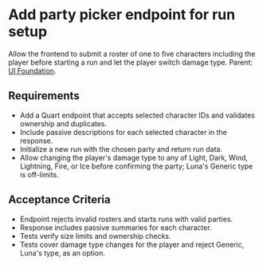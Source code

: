 # Add party picker endpoint for run setup
Allow the frontend to submit a roster of one to five characters including the player before starting a run and let the player switch damage type. Parent: [UI Foundation](../planning/e26e5ed7-ui-foundation-plan.md).

## Requirements
- Add a Quart endpoint that accepts selected character IDs and validates ownership and duplicates.
- Include passive descriptions for each selected character in the response.
- Initialize a new run with the chosen party and return run data.
- Allow changing the player's damage type to any of Light, Dark, Wind, Lightning, Fire, or Ice before confirming the party; Luna's Generic type is off-limits.

## Acceptance Criteria
- Endpoint rejects invalid rosters and starts runs with valid parties.
- Response includes passive summaries for each character.
- Tests verify size limits and ownership checks.
- Tests cover damage type changes for the player and reject Generic, Luna's type, as an option.
